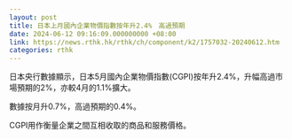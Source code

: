 ```yaml
---
layout: post
title: 日本上月國內企業物價指數按年升2.4%　高過預期
date: 2024-06-12 09:16:09.000000000 +08:00
link: https://news.rthk.hk/rthk/ch/component/k2/1757032-20240612.htm
categories: rthk
---
```


日本央行數據顯示，日本5月國內企業物價指數(CGPI)按年升2.4%，升幅高過市場預期的2%，亦較4月的1.1%擴大。

數據按月升0.7%，高過預期的0.4%。

CGPI用作衡量企業之間互相收取的商品和服務價格。
